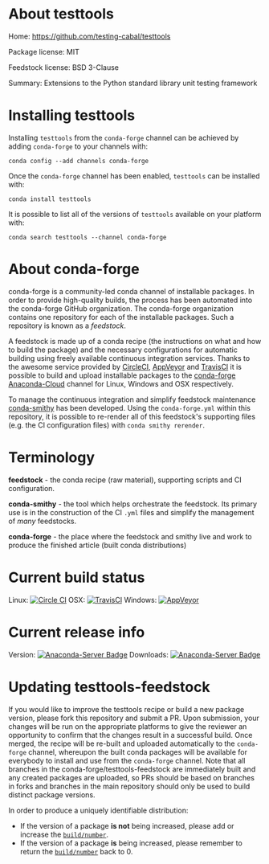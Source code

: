 About testtools
===============

Home: https://github.com/testing-cabal/testtools

Package license: MIT

Feedstock license: BSD 3-Clause

Summary: Extensions to the Python standard library unit testing framework



Installing testtools
====================

Installing `testtools` from the `conda-forge` channel can be achieved by adding `conda-forge` to your channels with:

```
conda config --add channels conda-forge
```

Once the `conda-forge` channel has been enabled, `testtools` can be installed with:

```
conda install testtools
```

It is possible to list all of the versions of `testtools` available on your platform with:

```
conda search testtools --channel conda-forge
```



About conda-forge
=================

conda-forge is a community-led conda channel of installable packages.
In order to provide high-quality builds, the process has been automated into the
conda-forge GitHub organization. The conda-forge organization contains one repository
for each of the installable packages. Such a repository is known as a *feedstock*.

A feedstock is made up of a conda recipe (the instructions on what and how to build
the package) and the necessary configurations for automatic building using freely
available continuous integration services. Thanks to the awesome service provided by
[CircleCI](https://circleci.com/), [AppVeyor](http://www.appveyor.com/)
and [TravisCI](https://travis-ci.org/) it is possible to build and upload installable
packages to the [conda-forge](https://anaconda.org/conda-forge)
[Anaconda-Cloud](http://docs.anaconda.org/) channel for Linux, Windows and OSX respectively.

To manage the continuous integration and simplify feedstock maintenance
[conda-smithy](http://github.com/conda-forge/conda-smithy) has been developed.
Using the ``conda-forge.yml`` within this repository, it is possible to re-render all of
this feedstock's supporting files (e.g. the CI configuration files) with ``conda smithy rerender``.


Terminology
===========

**feedstock** - the conda recipe (raw material), supporting scripts and CI configuration.

**conda-smithy** - the tool which helps orchestrate the feedstock.
                   Its primary use is in the construction of the CI ``.yml`` files
                   and simplify the management of *many* feedstocks.

**conda-forge** - the place where the feedstock and smithy live and work to
                  produce the finished article (built conda distributions)

Current build status
====================

Linux: [![Circle CI](https://circleci.com/gh/conda-forge/testtools-feedstock.svg?style=shield)](https://circleci.com/gh/conda-forge/testtools-feedstock)
OSX: [![TravisCI](https://travis-ci.org/conda-forge/testtools-feedstock.svg?branch=master)](https://travis-ci.org/conda-forge/testtools-feedstock)
Windows: [![AppVeyor](https://ci.appveyor.com/api/projects/status/github/conda-forge/testtools-feedstock?svg=True)](https://ci.appveyor.com/project/conda-forge/testtools-feedstock/branch/master)

Current release info
====================
Version: [![Anaconda-Server Badge](https://anaconda.org/conda-forge/testtools/badges/version.svg)](https://anaconda.org/conda-forge/testtools)
Downloads: [![Anaconda-Server Badge](https://anaconda.org/conda-forge/testtools/badges/downloads.svg)](https://anaconda.org/conda-forge/testtools)


Updating testtools-feedstock
============================

If you would like to improve the testtools recipe or build a new
package version, please fork this repository and submit a PR. Upon submission,
your changes will be run on the appropriate platforms to give the reviewer an
opportunity to confirm that the changes result in a successful build. Once
merged, the recipe will be re-built and uploaded automatically to the
`conda-forge` channel, whereupon the built conda packages will be available for
everybody to install and use from the `conda-forge` channel.
Note that all branches in the conda-forge/testtools-feedstock are
immediately built and any created packages are uploaded, so PRs should be based
on branches in forks and branches in the main repository should only be used to
build distinct package versions.

In order to produce a uniquely identifiable distribution:
 * If the version of a package **is not** being increased, please add or increase
   the [``build/number``](http://conda.pydata.org/docs/building/meta-yaml.html#build-number-and-string).
 * If the version of a package **is** being increased, please remember to return
   the [``build/number``](http://conda.pydata.org/docs/building/meta-yaml.html#build-number-and-string)
   back to 0.
